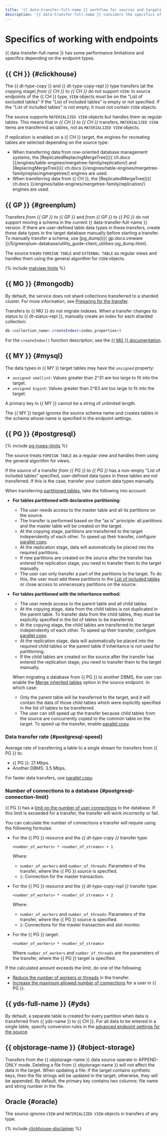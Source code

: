 ```yaml
---
title: '{{ data-transfer-full-name }} workflow for sources and targets'
description: '{{ data-transfer-full-name }} considers the specifics of sources and targets when preparing a transfer and transferring data.'
---
```


# Specifics of working with endpoints

{{ data-transfer-full-name }} has some performance limitations and specifics depending on the endpoint types.

## {{ CH }} {#clickhouse}

The {{ dt-type-copy }} and {{ dt-type-copy-repl }} type transfers (at the copying stage) _from {{ CH }} to {{ CH }}_ do not support `VIEW`. In source endpoints of the {{ CH }} type, `VIEW` objects must be on the "List of excluded tables" if the "List of included tables" is empty or not specified. If the "List of included tables" is not empty, it must not contain `VIEW` objects.

The source supports `MATERIALIZED VIEW` objects but handles them as regular tables. This means that in _{{ CH }} to {{ CH }}_ transfers, `MATERIALIZED VIEW` items are transferred as tables, not as `MATERIALIZED VIEW` objects.

If replication is enabled on a {{ CH }} target, the engines for recreating tables are selected depending on the source type:

* When transferring data from row-oriented database management systems, the [ReplicatedReplacingMergeTree]({{ ch.docs }}/engines/table-engines/mergetree-family/replication/) and [ReplacingMergeTree]({{ ch.docs }}/engines/table-engines/mergetree-family/replacingmergetree/) engines are used.
* When transferring data from {{ CH }}, the [ReplicatedMergeTree]({{ ch.docs }}/engines/table-engines/mergetree-family/replication/) engines are used.

## {{ GP }} {#greenplum}

Transfers _from {{ GP }} to {{ GP }}_ and _from {{ GP }} to {{ PG }}_ do not support moving a schema in the current {{ data-transfer-full-name }} version. If there are user-defined table data types in these transfers, create these data types in the target database manually before starting a transfer. To manually transfer a schema, use [pg_dump]({{ gp.docs.vmware }}/5/greenplum-database/utility_guide-client_utilities-pg_dump.html).

The source treats `FOREIGN TABLE` and `EXTERNAL TABLE` as regular views and handles them using the general algorithm for `VIEW` objects.

{% include [matview limits](../../_includes/data-transfer/pg-gp-matview.md) %}

## {{ MG }} {#mongodb}

By default, the service does not shard collections transferred to a sharded cluster. For more information, see [Preparing for the transfer](../operations/prepare.md#target-mg).

Transfers to {{ MG }} do not migrate indexes. When a transfer changes its status to {{ dt-status-repl }}, manually create an index for each sharded collection:

```javascript
db.<collection_name>.createIndex(<index_properties>)
```

For the `createIndex()` function description, see the [{{ MG }} documentation](https://www.mongodb.com/docs/manual/reference/method/db.collection.createIndex/#mongodb-method-db.collection.createIndex).

## {{ MY }} {#mysql}

The data types in {{ MY }} target tables may have the `unsigned` property:

* `unsigned smallint`: Values greater than 2^31 are too large to fit into the target.
* `unsigned bigint`: Values greater than 2^63 are too large to fit into the target.

A primary key in {{ MY }} cannot be a string of unlimited length.

The {{ MY }} target ignores the source schema name and creates tables in the schema whose name is specified in the endpoint settings.

## {{ PG }} {#postgresql}

{% include [pg-types-limits](../../_includes/data-transfer/notes/pg-source-features.md) %}

The source treats `FOREIGN TABLE` as a regular view and handles them using the general algorithm for views.

If the source of a transfer _from {{ PG }} to {{ PG }}_ has a non-empty "List of included tables" specified, user-defined data types in these tables are not transferred. If this is the case, transfer your custom data types manually.

When transferring [partitioned tables](https://www.postgresql.org/docs/current/ddl-partitioning.html), take the following into account:

* **For tables partitioned with declarative partitioning:**

    * The user needs access to the master table and all its partitions on the source.
    * The transfer is performed based on the <q>as is</q> principle: all partitions and the master table will be created on the target.
    * At the copying stage, partitions are transferred to the target independently of each other. To speed up their transfer, configure [parallel copy](sharded.md).
    * At the replication stage, data will automatically be placed into the required partitions.
    * If new partitions are created on the source after the transfer has entered the replication stage, you need to transfer them to the target manually.
    * The user can only transfer a part of the partitions to the target. To do this, the user must add these partitions to the [List of included tables](../operations/endpoint/source/postgresql#additional-settings) or close access to unnecessary partitions on the source.

* **For tables partitioned with the inheritance method:**

    * The user needs access to the parent table and all child tables.
    * At the copying stage, data from the child tables is not duplicated in the parent table. To transfer data from the child tables, they must be explicitly specified in the list of tables to be transferred.
    * At the copying stage, the child tables are transferred to the target independently of each other. To speed up their transfer, configure [parallel copy](sharded.md).
    * At the replication stage, data will automatically be placed into the required child tables or the parent table if inheritance is not used for partitioning.
    * If the child tables are created on the source after the transfer has entered the replication stage, you need to transfer them to the target manually.

    When migrating a database from {{ PG }} to another DBMS, the user can enable the [Merge inherited tables](../operations/endpoint/source/postgresql#additional-settings) option in the source endpoint. In which case:

    * Only the parent table will be transferred to the target, and it will contain the data of those child tables which were explicitly specified in the list of tables to be transferred.
    * The user can still speed up the transfer because child tables from the source are concurrently copied to the common table on the target. To speed up the transfer, enable [parallel copy](sharded.md).

### Data transfer rate {#postgresql-speed}

Average rate of transferring a table to a single stream for transfers from {{ PG }} to:

* {{ PG }}: 21 Mbps.
* Another DBMS: 3.5 Mbps.

For faster data transfers, use [parallel copy](./sharded.md).



### Number of connections to a database {#postgresql-connection-limit}

{{ PG }} has a [limit on the number of user connections](../../managed-postgresql/concepts/settings-list.md#setting-conn-limit) to the database. If this limit is exceeded for a transfer, the transfer will work incorrectly or fail.

You can calculate the number of connections a transfer will require using the following formulas:

* For the {{ PG }} resource and the _{{ dt-type-copy }}_ transfer type:

    ```text
    <number_of_workers> * <number_of_streams> + 1
    ```

    Where:
    * `number_of_workers` and `number_of_threads`: Parameters of the transfer, where the {{ PG }} source is specified.
    * `1`: Connection for the master transaction.

* For the {{ PG }} resource and the _{{ dt-type-copy-repl }}_ transfer type:

    ```text
    <number_of_workers> * <number_of_streams> + 2
    ```

    Where:
    * `number_of_workers` and `number_of_threads`: Parameters of the transfer, where the {{ PG }} source is specified.
    * `2`: Connections for the master transaction and slot monitor.

* For the {{ PG }} target:

    ```text
    <number_of_workers> * <number_of_streams>
    ```

    Where `number_of_workers` and `number_of_threads` are the parameters of the transfer, where the {{ PG }} target is specified.

If the calculated amount exceeds the limit, do one of the following:

* [Reduce the number of workers or threads](../../data-transfer/operations/transfer.md#update) in the transfer.
* [Increase the maximum allowed number of connections](../../managed-postgresql/operations/cluster-users.md#update-settings) for a user in {{ PG }}.

## {{ yds-full-name }} {#yds}

By default, a separate table is created for every partition when data is transferred from {{ yds-name }} to {{ CH }}. For all data to be entered in a single table, specify conversion rules in the [advanced endpoint settings for the source](../operations/endpoint/source/data-streams.md#additional-settings).


## {{ objstorage-name }} {#object-storage}

Transfers from the {{ objstorage-name }} data source operate in APPEND-ONLY mode. Deleting a file from {{ objstorage-name }} will not affect the data in the target. When updating a file: if the target contains synthetic keys, then the file strings will be updated in the target; otherwise, they will be appended. By default, the primary key contains two columns: file name and string number in the file.

## Oracle {#oracle}

The source ignores `VIEW` and `MATERIALIZED VIEW` objects in transfers of any type.

{% include [clickhouse-disclaimer](../../_includes/clickhouse-disclaimer.md) %}
